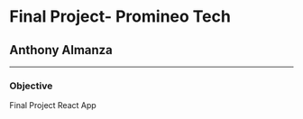 
# Final Project- Promineo Tech #

## Anthony Almanza ##


----

### Objective ###

Final Project React App

